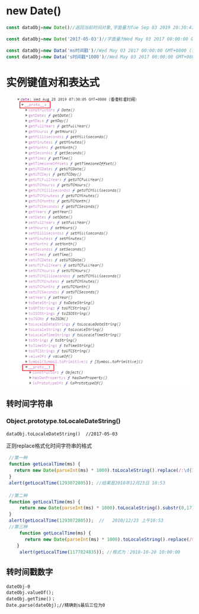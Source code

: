 # new  Date()

```js
const dataObj=new Date()//返回当前时间对象,字面量为Tue Sep 03 2019 20:30:41 GMT+0800 (香港标准时间)
```
```js
const dataObj=new Date('2017-05-03')//字面量为Wed May 03 2017 00:00:00 GMT+0800 (香港标准时间)
```
```js
const dataObj=new Data('ms时间戳')//Wed May 03 2017 00:00:00 GMT+0800 (香港标准时间)
const dataObj=new Data('s时间戳*1000')//Wed May 03 2017 00:00:00 GMT+0800 (香港标准时间)
```



#  实例键值对和表达式

![1566951214952](img/1566951214952.png)



## 转时间字符串

### Object.prototype.toLocaleDateString()

```
dataObj.toLocaleDateString()  //2017-05-03
```

正则replace格式化时间字符串的格式

```js
 //第一种
 function getLocalTime(ms) {
   return new Date(parseInt(ms) * 1000).toLocaleString().replace(/:\d{1,2}$/,' ');
 }
 alert(getLocalTime(1293072805)); //结果是2010年12月23日 10:53

 //第二种
 function getLocalTime(ms) {
     return new Date(parseInt(ms) * 1000).toLocaleString().substr(0,17)
 }
 alert(getLocalTime(1293072805));  //   2010/12/23 上午10:53
 //第三种
     function getLocalTime(ms) {
       return new Date(parseInt(ms) * 1000).toLocaleString().replace(/年|月/g, "-").replace(/日/g, " ");
    }
     alert(getLocalTime(1177824835)); //格式为：2010-10-20 10:00:00
```

## 转时间戳数字

```
dateObj-0
dateObj.valueOf();
dateObj.getTime()；
Date.parse(dateObj);//精确到s最后三位为0
```


